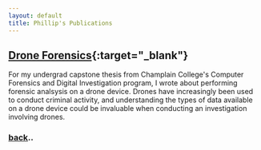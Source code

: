 ```yaml
---
layout: default
title: Phillip's Publications
---
```


## [Drone Forensics](https://github.com/gaterunner341/Papers/blob/7ae90a3d417fcf7740c84b530c12d1d87e2f3941/Drone%20Forensics%20Thesis.pdf){:target="_blank"}

For my undergrad capstone thesis from Champlain College's Computer Forensics and Digital Investigation program, I wrote about performing forensic analsysis on a drone device. Drones have increasingly been used to conduct criminal activity, and understanding the types of data available on a drone device could be invaluable when conducting an investigation involving drones.

### [back](./)..
